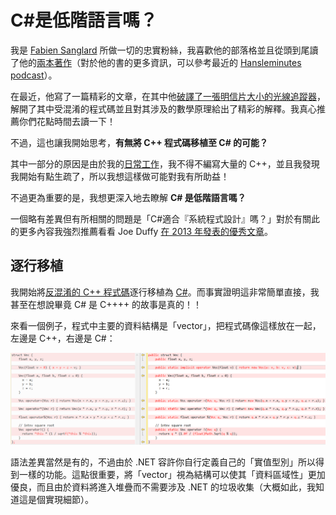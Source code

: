 # C#是低階語言嗎？

我是 [Fabien Sanglard](http://fabiensanglard.net/) 所做一切的忠實粉絲，我喜歡他的部落格並且從頭到尾讀了他的[兩本](http://fabiensanglard.net/gebbdoom/index.html)[著作](http://fabiensanglard.net/gebbwolf3d/index.html)（對於他的書的更多資訊，可以參考最近的 [Hansleminutes podcast](https://hanselminutes.com/666/episode-666-game-engine-black-book-doom-with-fabien-sanglard)）。

在最近，他寫了一篇精彩的文章，在其中他[破譯了一張明信片大小的光線追蹤器](http://fabiensanglard.net/postcard_pathtracer/index.html)，解開了其中受混淆的程式碼並且對其涉及的數學原理給出了精彩的解釋。我真心推薦你們花點時間去讀一下！

不過，這也讓我開始思考，**有無將 C++ 程式碼移植至 C# 的可能？**

其中一部分的原因是由於我的[日常工作](https://raygun.com/platform/apm)，我不得不編寫大量的 C++，並且我發現我開始有點生疏了，所以我想這樣做可能對我有所助益！

不過更為重要的是，我想更深入地去瞭解 **C# 是低階語言嗎？**

一個略有差異但有所相關的問題是「C#適合『系統程式設計』嗎？」對於有關此的更多內容我強烈推薦看看 Joe Duffy [在 2013 年發表的優秀文章](http://joeduffyblog.com/2013/12/27/csharp-for-systems-programming/)。

## 逐行移植

我開始將[反混淆的 C++ 程式碼](http://fabiensanglard.net/postcard_pathtracer/formatted_full.html)逐行移植為 [C#](https://gist.github.com/mattwarren/d17a0c356bd6fdb9f596bee6b9a5e63c)。而事實證明這非常簡單直接，我甚至在想說畢竟 C# 是 C++++ 的故事是真的！！

來看一個例子，程式中主要的資料結構是「vector」，把程式碼像這樣放在一起，左邊是 C++，右邊是 C#：

![對比 C++ 與 C# 的 struct Vec](./assets/Diff-Cpp-v-CSharp-struct-Vec.png)

語法差異當然是有的，不過由於 .NET 容許你自行定義自己的「實值型別」所以得到一樣的功能。這點很重要，將「vector」視為結構可以使其「資料區域性」更加優良，而且由於資料將進入堆疊而不需要涉及 .NET 的垃圾收集（大概如此，我知道這是個實現細節）。
